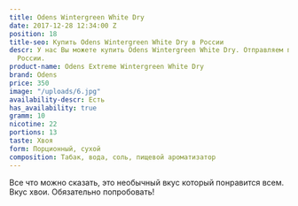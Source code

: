 ```yaml
---
title: Odens Wintergreen White Dry
date: 2017-12-28 12:34:00 Z
position: 18
title-seo: Купить Odens Wintergreen White Dry в России
descr: У нас Вы можете купить Odens Wintergreen White Dry. Отправляем по всей территории
  России.
product-name: Odens Extreme Wintergreen White Dry
brand: Odens
price: 350
image: "/uploads/6.jpg"
availability-descr: Есть
has_availability: true
gramm: 10
nicotine: 22
portions: 13
taste: Хвоя
form: Порционный, сухой
composition: Табак, вода, соль, пищевой ароматизатор
---
```


Все что можно сказать, это необычный вкус который понравится всем. Вкус хвои. Обязательно попробовать!